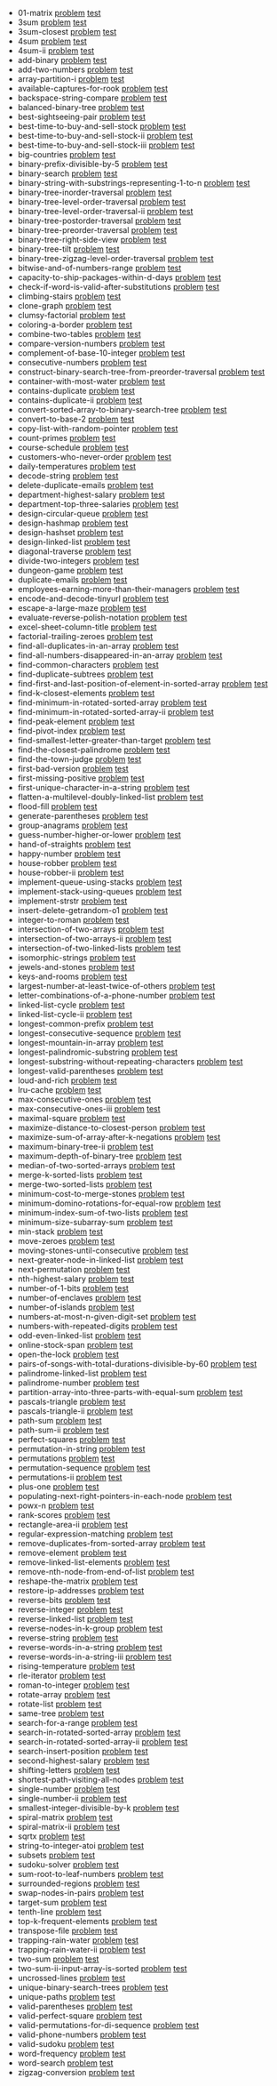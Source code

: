 
* 01-matrix [problem](./problemset/01-matrix) [test](https://leetcode.com/problems/01-matrix/) 
* 3sum [problem](./problemset/3sum) [test](https://leetcode.com/problems/3sum/) 
* 3sum-closest [problem](./problemset/3sum-closest) [test](https://leetcode.com/problems/3sum-closest/) 
* 4sum [problem](./problemset/4sum) [test](https://leetcode.com/problems/4sum/) 
* 4sum-ii [problem](./problemset/4sum-ii) [test](https://leetcode.com/problems/4sum-ii/) 
* add-binary [problem](./problemset/add-binary) [test](https://leetcode.com/problems/add-binary/) 
* add-two-numbers [problem](./problemset/add-two-numbers) [test](https://leetcode.com/problems/add-two-numbers/) 
* array-partition-i [problem](./problemset/array-partition-i) [test](https://leetcode.com/problems/array-partition-i/) 
* available-captures-for-rook [problem](./problemset/available-captures-for-rook) [test](https://leetcode.com/problems/available-captures-for-rook/) 
* backspace-string-compare [problem](./problemset/backspace-string-compare) [test](https://leetcode.com/problems/backspace-string-compare/) 
* balanced-binary-tree [problem](./problemset/balanced-binary-tree) [test](https://leetcode.com/problems/balanced-binary-tree/) 
* best-sightseeing-pair [problem](./problemset/best-sightseeing-pair) [test](https://leetcode.com/problems/best-sightseeing-pair/) 
* best-time-to-buy-and-sell-stock [problem](./problemset/best-time-to-buy-and-sell-stock) [test](https://leetcode.com/problems/best-time-to-buy-and-sell-stock/) 
* best-time-to-buy-and-sell-stock-ii [problem](./problemset/best-time-to-buy-and-sell-stock-ii) [test](https://leetcode.com/problems/best-time-to-buy-and-sell-stock-ii/) 
* best-time-to-buy-and-sell-stock-iii [problem](./problemset/best-time-to-buy-and-sell-stock-iii) [test](https://leetcode.com/problems/best-time-to-buy-and-sell-stock-iii/) 
* big-countries [problem](./problemset/big-countries) [test](https://leetcode.com/problems/big-countries/) 
* binary-prefix-divisible-by-5 [problem](./problemset/binary-prefix-divisible-by-5) [test](https://leetcode.com/problems/binary-prefix-divisible-by-5/) 
* binary-search [problem](./problemset/binary-search) [test](https://leetcode.com/problems/binary-search/) 
* binary-string-with-substrings-representing-1-to-n [problem](./problemset/binary-string-with-substrings-representing-1-to-n) [test](https://leetcode.com/problems/binary-string-with-substrings-representing-1-to-n/) 
* binary-tree-inorder-traversal [problem](./problemset/binary-tree-inorder-traversal) [test](https://leetcode.com/problems/binary-tree-inorder-traversal/) 
* binary-tree-level-order-traversal [problem](./problemset/binary-tree-level-order-traversal) [test](https://leetcode.com/problems/binary-tree-level-order-traversal/) 
* binary-tree-level-order-traversal-ii [problem](./problemset/binary-tree-level-order-traversal-ii) [test](https://leetcode.com/problems/binary-tree-level-order-traversal-ii/) 
* binary-tree-postorder-traversal [problem](./problemset/binary-tree-postorder-traversal) [test](https://leetcode.com/problems/binary-tree-postorder-traversal/) 
* binary-tree-preorder-traversal [problem](./problemset/binary-tree-preorder-traversal) [test](https://leetcode.com/problems/binary-tree-preorder-traversal/) 
* binary-tree-right-side-view [problem](./problemset/binary-tree-right-side-view) [test](https://leetcode.com/problems/binary-tree-right-side-view/) 
* binary-tree-tilt [problem](./problemset/binary-tree-tilt) [test](https://leetcode.com/problems/binary-tree-tilt/) 
* binary-tree-zigzag-level-order-traversal [problem](./problemset/binary-tree-zigzag-level-order-traversal) [test](https://leetcode.com/problems/binary-tree-zigzag-level-order-traversal/) 
* bitwise-and-of-numbers-range [problem](./problemset/bitwise-and-of-numbers-range) [test](https://leetcode.com/problems/bitwise-and-of-numbers-range/) 
* capacity-to-ship-packages-within-d-days [problem](./problemset/capacity-to-ship-packages-within-d-days) [test](https://leetcode.com/problems/capacity-to-ship-packages-within-d-days/) 
* check-if-word-is-valid-after-substitutions [problem](./problemset/check-if-word-is-valid-after-substitutions) [test](https://leetcode.com/problems/check-if-word-is-valid-after-substitutions/) 
* climbing-stairs [problem](./problemset/climbing-stairs) [test](https://leetcode.com/problems/climbing-stairs/) 
* clone-graph [problem](./problemset/clone-graph) [test](https://leetcode.com/problems/clone-graph/) 
* clumsy-factorial [problem](./problemset/clumsy-factorial) [test](https://leetcode.com/problems/clumsy-factorial/) 
* coloring-a-border [problem](./problemset/coloring-a-border) [test](https://leetcode.com/problems/coloring-a-border/) 
* combine-two-tables [problem](./problemset/combine-two-tables) [test](https://leetcode.com/problems/combine-two-tables/) 
* compare-version-numbers [problem](./problemset/compare-version-numbers) [test](https://leetcode.com/problems/compare-version-numbers/) 
* complement-of-base-10-integer [problem](./problemset/complement-of-base-10-integer) [test](https://leetcode.com/problems/complement-of-base-10-integer/) 
* consecutive-numbers [problem](./problemset/consecutive-numbers) [test](https://leetcode.com/problems/consecutive-numbers/) 
* construct-binary-search-tree-from-preorder-traversal [problem](./problemset/construct-binary-search-tree-from-preorder-traversal) [test](https://leetcode.com/problems/construct-binary-search-tree-from-preorder-traversal/) 
* container-with-most-water [problem](./problemset/container-with-most-water) [test](https://leetcode.com/problems/container-with-most-water/) 
* contains-duplicate [problem](./problemset/contains-duplicate) [test](https://leetcode.com/problems/contains-duplicate/) 
* contains-duplicate-ii [problem](./problemset/contains-duplicate-ii) [test](https://leetcode.com/problems/contains-duplicate-ii/) 
* convert-sorted-array-to-binary-search-tree [problem](./problemset/convert-sorted-array-to-binary-search-tree) [test](https://leetcode.com/problems/convert-sorted-array-to-binary-search-tree/) 
* convert-to-base-2 [problem](./problemset/convert-to-base-2) [test](https://leetcode.com/problems/convert-to-base-2/) 
* copy-list-with-random-pointer [problem](./problemset/copy-list-with-random-pointer) [test](https://leetcode.com/problems/copy-list-with-random-pointer/) 
* count-primes [problem](./problemset/count-primes) [test](https://leetcode.com/problems/count-primes/) 
* course-schedule [problem](./problemset/course-schedule) [test](https://leetcode.com/problems/course-schedule/) 
* customers-who-never-order [problem](./problemset/customers-who-never-order) [test](https://leetcode.com/problems/customers-who-never-order/) 
* daily-temperatures [problem](./problemset/daily-temperatures) [test](https://leetcode.com/problems/daily-temperatures/) 
* decode-string [problem](./problemset/decode-string) [test](https://leetcode.com/problems/decode-string/) 
* delete-duplicate-emails [problem](./problemset/delete-duplicate-emails) [test](https://leetcode.com/problems/delete-duplicate-emails/) 
* department-highest-salary [problem](./problemset/department-highest-salary) [test](https://leetcode.com/problems/department-highest-salary/) 
* department-top-three-salaries [problem](./problemset/department-top-three-salaries) [test](https://leetcode.com/problems/department-top-three-salaries/) 
* design-circular-queue [problem](./problemset/design-circular-queue) [test](https://leetcode.com/problems/design-circular-queue/) 
* design-hashmap [problem](./problemset/design-hashmap) [test](https://leetcode.com/problems/design-hashmap/) 
* design-hashset [problem](./problemset/design-hashset) [test](https://leetcode.com/problems/design-hashset/) 
* design-linked-list [problem](./problemset/design-linked-list) [test](https://leetcode.com/problems/design-linked-list/) 
* diagonal-traverse [problem](./problemset/diagonal-traverse) [test](https://leetcode.com/problems/diagonal-traverse/) 
* divide-two-integers [problem](./problemset/divide-two-integers) [test](https://leetcode.com/problems/divide-two-integers/) 
* dungeon-game [problem](./problemset/dungeon-game) [test](https://leetcode.com/problems/dungeon-game/) 
* duplicate-emails [problem](./problemset/duplicate-emails) [test](https://leetcode.com/problems/duplicate-emails/) 
* employees-earning-more-than-their-managers [problem](./problemset/employees-earning-more-than-their-managers) [test](https://leetcode.com/problems/employees-earning-more-than-their-managers/) 
* encode-and-decode-tinyurl [problem](./problemset/encode-and-decode-tinyurl) [test](https://leetcode.com/problems/encode-and-decode-tinyurl/) 
* escape-a-large-maze [problem](./problemset/escape-a-large-maze) [test](https://leetcode.com/problems/escape-a-large-maze/) 
* evaluate-reverse-polish-notation [problem](./problemset/evaluate-reverse-polish-notation) [test](https://leetcode.com/problems/evaluate-reverse-polish-notation/) 
* excel-sheet-column-title [problem](./problemset/excel-sheet-column-title) [test](https://leetcode.com/problems/excel-sheet-column-title/) 
* factorial-trailing-zeroes [problem](./problemset/factorial-trailing-zeroes) [test](https://leetcode.com/problems/factorial-trailing-zeroes/) 
* find-all-duplicates-in-an-array [problem](./problemset/find-all-duplicates-in-an-array) [test](https://leetcode.com/problems/find-all-duplicates-in-an-array/) 
* find-all-numbers-disappeared-in-an-array [problem](./problemset/find-all-numbers-disappeared-in-an-array) [test](https://leetcode.com/problems/find-all-numbers-disappeared-in-an-array/) 
* find-common-characters [problem](./problemset/find-common-characters) [test](https://leetcode.com/problems/find-common-characters/) 
* find-duplicate-subtrees [problem](./problemset/find-duplicate-subtrees) [test](https://leetcode.com/problems/find-duplicate-subtrees/) 
* find-first-and-last-position-of-element-in-sorted-array [problem](./problemset/find-first-and-last-position-of-element-in-sorted-array) [test](https://leetcode.com/problems/find-first-and-last-position-of-element-in-sorted-array/) 
* find-k-closest-elements [problem](./problemset/find-k-closest-elements) [test](https://leetcode.com/problems/find-k-closest-elements/) 
* find-minimum-in-rotated-sorted-array [problem](./problemset/find-minimum-in-rotated-sorted-array) [test](https://leetcode.com/problems/find-minimum-in-rotated-sorted-array/) 
* find-minimum-in-rotated-sorted-array-ii [problem](./problemset/find-minimum-in-rotated-sorted-array-ii) [test](https://leetcode.com/problems/find-minimum-in-rotated-sorted-array-ii/) 
* find-peak-element [problem](./problemset/find-peak-element) [test](https://leetcode.com/problems/find-peak-element/) 
* find-pivot-index [problem](./problemset/find-pivot-index) [test](https://leetcode.com/problems/find-pivot-index/) 
* find-smallest-letter-greater-than-target [problem](./problemset/find-smallest-letter-greater-than-target) [test](https://leetcode.com/problems/find-smallest-letter-greater-than-target/) 
* find-the-closest-palindrome [problem](./problemset/find-the-closest-palindrome) [test](https://leetcode.com/problems/find-the-closest-palindrome/) 
* find-the-town-judge [problem](./problemset/find-the-town-judge) [test](https://leetcode.com/problems/find-the-town-judge/) 
* first-bad-version [problem](./problemset/first-bad-version) [test](https://leetcode.com/problems/first-bad-version/) 
* first-missing-positive [problem](./problemset/first-missing-positive) [test](https://leetcode.com/problems/first-missing-positive/) 
* first-unique-character-in-a-string [problem](./problemset/first-unique-character-in-a-string) [test](https://leetcode.com/problems/first-unique-character-in-a-string/) 
* flatten-a-multilevel-doubly-linked-list [problem](./problemset/flatten-a-multilevel-doubly-linked-list) [test](https://leetcode.com/problems/flatten-a-multilevel-doubly-linked-list/) 
* flood-fill [problem](./problemset/flood-fill) [test](https://leetcode.com/problems/flood-fill/) 
* generate-parentheses [problem](./problemset/generate-parentheses) [test](https://leetcode.com/problems/generate-parentheses/) 
* group-anagrams [problem](./problemset/group-anagrams) [test](https://leetcode.com/problems/group-anagrams/) 
* guess-number-higher-or-lower [problem](./problemset/guess-number-higher-or-lower) [test](https://leetcode.com/problems/guess-number-higher-or-lower/) 
* hand-of-straights [problem](./problemset/hand-of-straights) [test](https://leetcode.com/problems/hand-of-straights/) 
* happy-number [problem](./problemset/happy-number) [test](https://leetcode.com/problems/happy-number/) 
* house-robber [problem](./problemset/house-robber) [test](https://leetcode.com/problems/house-robber/) 
* house-robber-ii [problem](./problemset/house-robber-ii) [test](https://leetcode.com/problems/house-robber-ii/) 
* implement-queue-using-stacks [problem](./problemset/implement-queue-using-stacks) [test](https://leetcode.com/problems/implement-queue-using-stacks/) 
* implement-stack-using-queues [problem](./problemset/implement-stack-using-queues) [test](https://leetcode.com/problems/implement-stack-using-queues/) 
* implement-strstr [problem](./problemset/implement-strstr) [test](https://leetcode.com/problems/implement-strstr/) 
* insert-delete-getrandom-o1 [problem](./problemset/insert-delete-getrandom-o1) [test](https://leetcode.com/problems/insert-delete-getrandom-o1/) 
* integer-to-roman [problem](./problemset/integer-to-roman) [test](https://leetcode.com/problems/integer-to-roman/) 
* intersection-of-two-arrays [problem](./problemset/intersection-of-two-arrays) [test](https://leetcode.com/problems/intersection-of-two-arrays/) 
* intersection-of-two-arrays-ii [problem](./problemset/intersection-of-two-arrays-ii) [test](https://leetcode.com/problems/intersection-of-two-arrays-ii/) 
* intersection-of-two-linked-lists [problem](./problemset/intersection-of-two-linked-lists) [test](https://leetcode.com/problems/intersection-of-two-linked-lists/) 
* isomorphic-strings [problem](./problemset/isomorphic-strings) [test](https://leetcode.com/problems/isomorphic-strings/) 
* jewels-and-stones [problem](./problemset/jewels-and-stones) [test](https://leetcode.com/problems/jewels-and-stones/) 
* keys-and-rooms [problem](./problemset/keys-and-rooms) [test](https://leetcode.com/problems/keys-and-rooms/) 
* largest-number-at-least-twice-of-others [problem](./problemset/largest-number-at-least-twice-of-others) [test](https://leetcode.com/problems/largest-number-at-least-twice-of-others/) 
* letter-combinations-of-a-phone-number [problem](./problemset/letter-combinations-of-a-phone-number) [test](https://leetcode.com/problems/letter-combinations-of-a-phone-number/) 
* linked-list-cycle [problem](./problemset/linked-list-cycle) [test](https://leetcode.com/problems/linked-list-cycle/) 
* linked-list-cycle-ii [problem](./problemset/linked-list-cycle-ii) [test](https://leetcode.com/problems/linked-list-cycle-ii/) 
* longest-common-prefix [problem](./problemset/longest-common-prefix) [test](https://leetcode.com/problems/longest-common-prefix/) 
* longest-consecutive-sequence [problem](./problemset/longest-consecutive-sequence) [test](https://leetcode.com/problems/longest-consecutive-sequence/) 
* longest-mountain-in-array [problem](./problemset/longest-mountain-in-array) [test](https://leetcode.com/problems/longest-mountain-in-array/) 
* longest-palindromic-substring [problem](./problemset/longest-palindromic-substring) [test](https://leetcode.com/problems/longest-palindromic-substring/) 
* longest-substring-without-repeating-characters [problem](./problemset/longest-substring-without-repeating-characters) [test](https://leetcode.com/problems/longest-substring-without-repeating-characters/) 
* longest-valid-parentheses [problem](./problemset/longest-valid-parentheses) [test](https://leetcode.com/problems/longest-valid-parentheses/) 
* loud-and-rich [problem](./problemset/loud-and-rich) [test](https://leetcode.com/problems/loud-and-rich/) 
* lru-cache [problem](./problemset/lru-cache) [test](https://leetcode.com/problems/lru-cache/) 
* max-consecutive-ones [problem](./problemset/max-consecutive-ones) [test](https://leetcode.com/problems/max-consecutive-ones/) 
* max-consecutive-ones-iii [problem](./problemset/max-consecutive-ones-iii) [test](https://leetcode.com/problems/max-consecutive-ones-iii/) 
* maximal-square [problem](./problemset/maximal-square) [test](https://leetcode.com/problems/maximal-square/) 
* maximize-distance-to-closest-person [problem](./problemset/maximize-distance-to-closest-person) [test](https://leetcode.com/problems/maximize-distance-to-closest-person/) 
* maximize-sum-of-array-after-k-negations [problem](./problemset/maximize-sum-of-array-after-k-negations) [test](https://leetcode.com/problems/maximize-sum-of-array-after-k-negations/) 
* maximum-binary-tree-ii [problem](./problemset/maximum-binary-tree-ii) [test](https://leetcode.com/problems/maximum-binary-tree-ii/) 
* maximum-depth-of-binary-tree [problem](./problemset/maximum-depth-of-binary-tree) [test](https://leetcode.com/problems/maximum-depth-of-binary-tree/) 
* median-of-two-sorted-arrays [problem](./problemset/median-of-two-sorted-arrays) [test](https://leetcode.com/problems/median-of-two-sorted-arrays/) 
* merge-k-sorted-lists [problem](./problemset/merge-k-sorted-lists) [test](https://leetcode.com/problems/merge-k-sorted-lists/) 
* merge-two-sorted-lists [problem](./problemset/merge-two-sorted-lists) [test](https://leetcode.com/problems/merge-two-sorted-lists/) 
* minimum-cost-to-merge-stones [problem](./problemset/minimum-cost-to-merge-stones) [test](https://leetcode.com/problems/minimum-cost-to-merge-stones/) 
* minimum-domino-rotations-for-equal-row [problem](./problemset/minimum-domino-rotations-for-equal-row) [test](https://leetcode.com/problems/minimum-domino-rotations-for-equal-row/) 
* minimum-index-sum-of-two-lists [problem](./problemset/minimum-index-sum-of-two-lists) [test](https://leetcode.com/problems/minimum-index-sum-of-two-lists/) 
* minimum-size-subarray-sum [problem](./problemset/minimum-size-subarray-sum) [test](https://leetcode.com/problems/minimum-size-subarray-sum/) 
* min-stack [problem](./problemset/min-stack) [test](https://leetcode.com/problems/min-stack/) 
* move-zeroes [problem](./problemset/move-zeroes) [test](https://leetcode.com/problems/move-zeroes/) 
* moving-stones-until-consecutive [problem](./problemset/moving-stones-until-consecutive) [test](https://leetcode.com/problems/moving-stones-until-consecutive/) 
* next-greater-node-in-linked-list [problem](./problemset/next-greater-node-in-linked-list) [test](https://leetcode.com/problems/next-greater-node-in-linked-list/) 
* next-permutation [problem](./problemset/next-permutation) [test](https://leetcode.com/problems/next-permutation/) 
* nth-highest-salary [problem](./problemset/nth-highest-salary) [test](https://leetcode.com/problems/nth-highest-salary/) 
* number-of-1-bits [problem](./problemset/number-of-1-bits) [test](https://leetcode.com/problems/number-of-1-bits/) 
* number-of-enclaves [problem](./problemset/number-of-enclaves) [test](https://leetcode.com/problems/number-of-enclaves/) 
* number-of-islands [problem](./problemset/number-of-islands) [test](https://leetcode.com/problems/number-of-islands/) 
* numbers-at-most-n-given-digit-set [problem](./problemset/numbers-at-most-n-given-digit-set) [test](https://leetcode.com/problems/numbers-at-most-n-given-digit-set/) 
* numbers-with-repeated-digits [problem](./problemset/numbers-with-repeated-digits) [test](https://leetcode.com/problems/numbers-with-repeated-digits/) 
* odd-even-linked-list [problem](./problemset/odd-even-linked-list) [test](https://leetcode.com/problems/odd-even-linked-list/) 
* online-stock-span [problem](./problemset/online-stock-span) [test](https://leetcode.com/problems/online-stock-span/) 
* open-the-lock [problem](./problemset/open-the-lock) [test](https://leetcode.com/problems/open-the-lock/) 
* pairs-of-songs-with-total-durations-divisible-by-60 [problem](./problemset/pairs-of-songs-with-total-durations-divisible-by-60) [test](https://leetcode.com/problems/pairs-of-songs-with-total-durations-divisible-by-60/) 
* palindrome-linked-list [problem](./problemset/palindrome-linked-list) [test](https://leetcode.com/problems/palindrome-linked-list/) 
* palindrome-number [problem](./problemset/palindrome-number) [test](https://leetcode.com/problems/palindrome-number/) 
* partition-array-into-three-parts-with-equal-sum [problem](./problemset/partition-array-into-three-parts-with-equal-sum) [test](https://leetcode.com/problems/partition-array-into-three-parts-with-equal-sum/) 
* pascals-triangle [problem](./problemset/pascals-triangle) [test](https://leetcode.com/problems/pascals-triangle/) 
* pascals-triangle-ii [problem](./problemset/pascals-triangle-ii) [test](https://leetcode.com/problems/pascals-triangle-ii/) 
* path-sum [problem](./problemset/path-sum) [test](https://leetcode.com/problems/path-sum/) 
* path-sum-ii [problem](./problemset/path-sum-ii) [test](https://leetcode.com/problems/path-sum-ii/) 
* perfect-squares [problem](./problemset/perfect-squares) [test](https://leetcode.com/problems/perfect-squares/) 
* permutation-in-string [problem](./problemset/permutation-in-string) [test](https://leetcode.com/problems/permutation-in-string/) 
* permutations [problem](./problemset/permutations) [test](https://leetcode.com/problems/permutations/) 
* permutation-sequence [problem](./problemset/permutation-sequence) [test](https://leetcode.com/problems/permutation-sequence/) 
* permutations-ii [problem](./problemset/permutations-ii) [test](https://leetcode.com/problems/permutations-ii/) 
* plus-one [problem](./problemset/plus-one) [test](https://leetcode.com/problems/plus-one/) 
* populating-next-right-pointers-in-each-node [problem](./problemset/populating-next-right-pointers-in-each-node) [test](https://leetcode.com/problems/populating-next-right-pointers-in-each-node/) 
* powx-n [problem](./problemset/powx-n) [test](https://leetcode.com/problems/powx-n/) 
* rank-scores [problem](./problemset/rank-scores) [test](https://leetcode.com/problems/rank-scores/) 
* rectangle-area-ii [problem](./problemset/rectangle-area-ii) [test](https://leetcode.com/problems/rectangle-area-ii/) 
* regular-expression-matching [problem](./problemset/regular-expression-matching) [test](https://leetcode.com/problems/regular-expression-matching/) 
* remove-duplicates-from-sorted-array [problem](./problemset/remove-duplicates-from-sorted-array) [test](https://leetcode.com/problems/remove-duplicates-from-sorted-array/) 
* remove-element [problem](./problemset/remove-element) [test](https://leetcode.com/problems/remove-element/) 
* remove-linked-list-elements [problem](./problemset/remove-linked-list-elements) [test](https://leetcode.com/problems/remove-linked-list-elements/) 
* remove-nth-node-from-end-of-list [problem](./problemset/remove-nth-node-from-end-of-list) [test](https://leetcode.com/problems/remove-nth-node-from-end-of-list/) 
* reshape-the-matrix [problem](./problemset/reshape-the-matrix) [test](https://leetcode.com/problems/reshape-the-matrix/) 
* restore-ip-addresses [problem](./problemset/restore-ip-addresses) [test](https://leetcode.com/problems/restore-ip-addresses/) 
* reverse-bits [problem](./problemset/reverse-bits) [test](https://leetcode.com/problems/reverse-bits/) 
* reverse-integer [problem](./problemset/reverse-integer) [test](https://leetcode.com/problems/reverse-integer/) 
* reverse-linked-list [problem](./problemset/reverse-linked-list) [test](https://leetcode.com/problems/reverse-linked-list/) 
* reverse-nodes-in-k-group [problem](./problemset/reverse-nodes-in-k-group) [test](https://leetcode.com/problems/reverse-nodes-in-k-group/) 
* reverse-string [problem](./problemset/reverse-string) [test](https://leetcode.com/problems/reverse-string/) 
* reverse-words-in-a-string [problem](./problemset/reverse-words-in-a-string) [test](https://leetcode.com/problems/reverse-words-in-a-string/) 
* reverse-words-in-a-string-iii [problem](./problemset/reverse-words-in-a-string-iii) [test](https://leetcode.com/problems/reverse-words-in-a-string-iii/) 
* rising-temperature [problem](./problemset/rising-temperature) [test](https://leetcode.com/problems/rising-temperature/) 
* rle-iterator [problem](./problemset/rle-iterator) [test](https://leetcode.com/problems/rle-iterator/) 
* roman-to-integer [problem](./problemset/roman-to-integer) [test](https://leetcode.com/problems/roman-to-integer/) 
* rotate-array [problem](./problemset/rotate-array) [test](https://leetcode.com/problems/rotate-array/) 
* rotate-list [problem](./problemset/rotate-list) [test](https://leetcode.com/problems/rotate-list/) 
* same-tree [problem](./problemset/same-tree) [test](https://leetcode.com/problems/same-tree/) 
* search-for-a-range [problem](./problemset/search-for-a-range) [test](https://leetcode.com/problems/search-for-a-range/) 
* search-in-rotated-sorted-array [problem](./problemset/search-in-rotated-sorted-array) [test](https://leetcode.com/problems/search-in-rotated-sorted-array/) 
* search-in-rotated-sorted-array-ii [problem](./problemset/search-in-rotated-sorted-array-ii) [test](https://leetcode.com/problems/search-in-rotated-sorted-array-ii/) 
* search-insert-position [problem](./problemset/search-insert-position) [test](https://leetcode.com/problems/search-insert-position/) 
* second-highest-salary [problem](./problemset/second-highest-salary) [test](https://leetcode.com/problems/second-highest-salary/) 
* shifting-letters [problem](./problemset/shifting-letters) [test](https://leetcode.com/problems/shifting-letters/) 
* shortest-path-visiting-all-nodes [problem](./problemset/shortest-path-visiting-all-nodes) [test](https://leetcode.com/problems/shortest-path-visiting-all-nodes/) 
* single-number [problem](./problemset/single-number) [test](https://leetcode.com/problems/single-number/) 
* single-number-ii [problem](./problemset/single-number-ii) [test](https://leetcode.com/problems/single-number-ii/) 
* smallest-integer-divisible-by-k [problem](./problemset/smallest-integer-divisible-by-k) [test](https://leetcode.com/problems/smallest-integer-divisible-by-k/) 
* spiral-matrix [problem](./problemset/spiral-matrix) [test](https://leetcode.com/problems/spiral-matrix/) 
* spiral-matrix-ii [problem](./problemset/spiral-matrix-ii) [test](https://leetcode.com/problems/spiral-matrix-ii/) 
* sqrtx [problem](./problemset/sqrtx) [test](https://leetcode.com/problems/sqrtx/) 
* string-to-integer-atoi [problem](./problemset/string-to-integer-atoi) [test](https://leetcode.com/problems/string-to-integer-atoi/) 
* subsets [problem](./problemset/subsets) [test](https://leetcode.com/problems/subsets/) 
* sudoku-solver [problem](./problemset/sudoku-solver) [test](https://leetcode.com/problems/sudoku-solver/) 
* sum-root-to-leaf-numbers [problem](./problemset/sum-root-to-leaf-numbers) [test](https://leetcode.com/problems/sum-root-to-leaf-numbers/) 
* surrounded-regions [problem](./problemset/surrounded-regions) [test](https://leetcode.com/problems/surrounded-regions/) 
* swap-nodes-in-pairs [problem](./problemset/swap-nodes-in-pairs) [test](https://leetcode.com/problems/swap-nodes-in-pairs/) 
* target-sum [problem](./problemset/target-sum) [test](https://leetcode.com/problems/target-sum/) 
* tenth-line [problem](./problemset/tenth-line) [test](https://leetcode.com/problems/tenth-line/) 
* top-k-frequent-elements [problem](./problemset/top-k-frequent-elements) [test](https://leetcode.com/problems/top-k-frequent-elements/) 
* transpose-file [problem](./problemset/transpose-file) [test](https://leetcode.com/problems/transpose-file/) 
* trapping-rain-water [problem](./problemset/trapping-rain-water) [test](https://leetcode.com/problems/trapping-rain-water/) 
* trapping-rain-water-ii [problem](./problemset/trapping-rain-water-ii) [test](https://leetcode.com/problems/trapping-rain-water-ii/) 
* two-sum [problem](./problemset/two-sum) [test](https://leetcode.com/problems/two-sum/) 
* two-sum-ii-input-array-is-sorted [problem](./problemset/two-sum-ii-input-array-is-sorted) [test](https://leetcode.com/problems/two-sum-ii-input-array-is-sorted/) 
* uncrossed-lines [problem](./problemset/uncrossed-lines) [test](https://leetcode.com/problems/uncrossed-lines/) 
* unique-binary-search-trees [problem](./problemset/unique-binary-search-trees) [test](https://leetcode.com/problems/unique-binary-search-trees/) 
* unique-paths [problem](./problemset/unique-paths) [test](https://leetcode.com/problems/unique-paths/) 
* valid-parentheses [problem](./problemset/valid-parentheses) [test](https://leetcode.com/problems/valid-parentheses/) 
* valid-perfect-square [problem](./problemset/valid-perfect-square) [test](https://leetcode.com/problems/valid-perfect-square/) 
* valid-permutations-for-di-sequence [problem](./problemset/valid-permutations-for-di-sequence) [test](https://leetcode.com/problems/valid-permutations-for-di-sequence/) 
* valid-phone-numbers [problem](./problemset/valid-phone-numbers) [test](https://leetcode.com/problems/valid-phone-numbers/) 
* valid-sudoku [problem](./problemset/valid-sudoku) [test](https://leetcode.com/problems/valid-sudoku/) 
* word-frequency [problem](./problemset/word-frequency) [test](https://leetcode.com/problems/word-frequency/) 
* word-search [problem](./problemset/word-search) [test](https://leetcode.com/problems/word-search/) 
* zigzag-conversion [problem](./problemset/zigzag-conversion) [test](https://leetcode.com/problems/zigzag-conversion/) 
